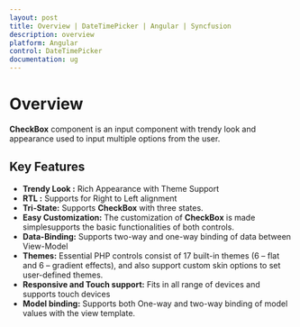 ```yaml
---
layout: post
title: Overview | DateTimePicker | Angular | Syncfusion
description: overview
platform: Angular
control: DateTimePicker
documentation: ug
---
```


# Overview

**CheckBox** component is an input component with trendy look and appearance used to input multiple options from the user.

## Key Features

* **Trendy Look :** Rich Appearance with Theme Support
* **RTL :** Supports for Right to Left alignment
* **Tri-State:** Supports **CheckBox** with three states.
* **Easy Customization:** The customization of **CheckBox** is made simplesupports the basic functionalities of both controls.
* **Data-Binding:** Supports two-way and one-way binding of data between View-Model
* **Themes:** Essential PHP controls consist of 17 built-in themes (6 – flat and 6 – gradient effects), and also support custom skin options to set user-defined themes.
* **Responsive and Touch support:** Fits in all range of devices and supports touch devices
* **Model binding:** Supports both One-way and two-way binding of model values with the view template.  



